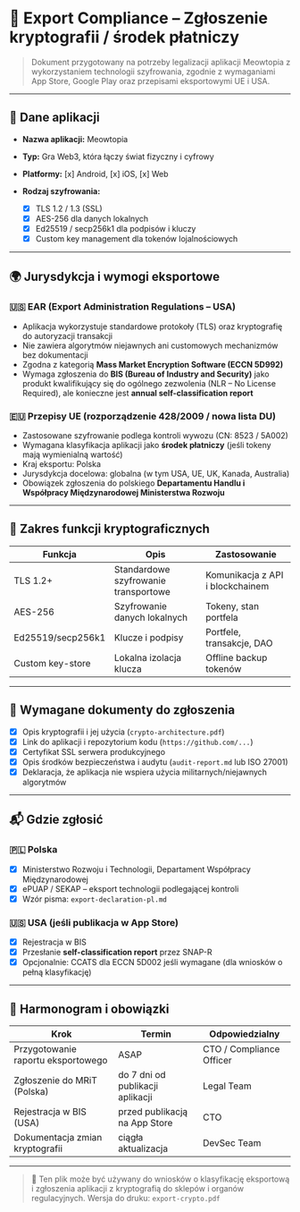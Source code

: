 # 🔐 Export Compliance – Zgłoszenie kryptografii / środek płatniczy

> Dokument przygotowany na potrzeby legalizacji aplikacji Meowtopia z wykorzystaniem technologii szyfrowania, zgodnie z wymaganiami App Store, Google Play oraz przepisami eksportowymi UE i USA.

---

## 🧾 Dane aplikacji

- **Nazwa aplikacji:** Meowtopia
- **Typ:** Gra Web3, która łączy świat fizyczny i cyfrowy
- **Platformy:** [x] Android, [x] iOS, [x] Web
- **Rodzaj szyfrowania:**

  - [x] TLS 1.2 / 1.3 (SSL)
  - [x] AES-256 dla danych lokalnych
  - [x] Ed25519 / secp256k1 dla podpisów i kluczy
  - [x] Custom key management dla tokenów lojalnościowych

---

## 🌍 Jurysdykcja i wymogi eksportowe

### 🇺🇸 EAR (Export Administration Regulations – USA)

- Aplikacja wykorzystuje standardowe protokoły (TLS) oraz kryptografię do autoryzacji transakcji
- Nie zawiera algorytmów niejawnych ani customowych mechanizmów bez dokumentacji
- Zgodna z kategorią **Mass Market Encryption Software (ECCN 5D992)**
- Wymaga zgłoszenia do **BIS (Bureau of Industry and Security)** jako produkt kwalifikujący się do ogólnego zezwolenia (NLR – No License Required), ale konieczne jest **annual self-classification report**

### 🇪🇺 Przepisy UE (rozporządzenie 428/2009 / nowa lista DU)

- Zastosowane szyfrowanie podlega kontroli wywozu (CN: 8523 / 5A002)
- Wymagana klasyfikacja aplikacji jako **środek płatniczy** (jeśli tokeny mają wymienialną wartość)
- Kraj eksportu: Polska
- Jurysdykcja docelowa: globalna (w tym USA, UE, UK, Kanada, Australia)
- Obowiązek zgłoszenia do polskiego **Departamentu Handlu i Współpracy Międzynarodowej Ministerstwa Rozwoju**

---

## 📄 Zakres funkcji kryptograficznych

| Funkcja           | Opis                                 | Zastosowanie                     |
| ----------------- | ------------------------------------ | -------------------------------- |
| TLS 1.2+          | Standardowe szyfrowanie transportowe | Komunikacja z API i blockchainem |
| AES-256           | Szyfrowanie danych lokalnych         | Tokeny, stan portfela            |
| Ed25519/secp256k1 | Klucze i podpisy                     | Portfele, transakcje, DAO        |
| Custom key-store  | Lokalna izolacja klucza              | Offline backup tokenów           |

---

## 📑 Wymagane dokumenty do zgłoszenia

- [x] Opis kryptografii i jej użycia (`crypto-architecture.pdf`)
- [x] Link do aplikacji i repozytorium kodu (`https://github.com/...`)
- [x] Certyfikat SSL serwera produkcyjnego
- [x] Opis środków bezpieczeństwa i audytu (`audit-report.md` lub ISO 27001)
- [x] Deklaracja, że aplikacja nie wspiera użycia militarnych/niejawnych algorytmów

---

## 📬 Gdzie zgłosić

### 🇵🇱 Polska

- [x] Ministerstwo Rozwoju i Technologii, Departament Współpracy Międzynarodowej
- [x] ePUAP / SEKAP – eksport technologii podlegającej kontroli
- [x] Wzór pisma: `export-declaration-pl.md`

### 🇺🇸 USA (jeśli publikacja w App Store)

- [x] Rejestracja w BIS
- [x] Przesłanie **self-classification report** przez SNAP-R
- [x] Opcjonalnie: CCATS dla ECCN 5D002 jeśli wymagane (dla wniosków o pełną klasyfikację)

---

## 📆 Harmonogram i obowiązki

| Krok                               | Termin                           | Odpowiedzialny           |
| ---------------------------------- | -------------------------------- | ------------------------ |
| Przygotowanie raportu eksportowego | ASAP                             | CTO / Compliance Officer |
| Zgłoszenie do MRiT (Polska)        | do 7 dni od publikacji aplikacji | Legal Team               |
| Rejestracja w BIS (USA)            | przed publikacją na App Store    | CTO                      |
| Dokumentacja zmian kryptografii    | ciągła aktualizacja              | DevSec Team              |

---

> 📌 Ten plik może być używany do wniosków o klasyfikację eksportową i zgłoszenia aplikacji z kryptografią do sklepów i organów regulacyjnych. Wersja do druku: `export-crypto.pdf`
